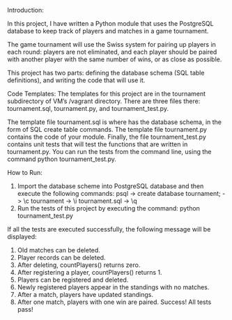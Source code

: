 Introduction:

In this project, I have written a  Python module that uses the PostgreSQL database to keep track of players and matches in a game tournament.

The game tournament will use the Swiss system for pairing up players in each round: players are not eliminated, and each player should be paired with another player with the same number of wins, or as close as possible.

This project has two parts: defining the database schema (SQL table definitions), and writing the code that will use it.

Code Templates:
The templates for this project are in the tournament subdirectory of VM’s /vagrant directory. 
There are three files there: tournament.sql, tournament.py, and tournament_test.py.

The template file tournament.sql is where has the database schema, in the form of SQL create table commands. 
The template file tournament.py contains the code of your module. 
Finally, the file tournament_test.py contains unit tests that will test the functions that are written in tournament.py. You can run the tests from the command line, using the command python tournament_test.py.

How to Run:
1.	Import the database scheme into PostgreSQL database and then execute the following commands:
psql -> create database tournament;
 -> \c tournament 
-> \i tournament.sql 
-> \q
2.	Run the tests of this project by executing the command:
python tournament_test.py

If all the tests are executed successfully, the following message will be displayed:

1. Old matches can be deleted.
2. Player records can be deleted.
3. After deleting, countPlayers() returns zero.
4. After registering a player, countPlayers() returns 1.
5. Players can be registered and deleted.
6. Newly registered players appear in the standings with no matches.
7. After a match, players have updated standings.
8. After one match, players with one win are paired.
Success!  All tests pass!

